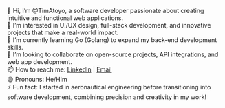 👋 Hi, I’m @TimAtoyo, a software developer passionate about creating intuitive and functional web applications.<br>
👀 I’m interested in UI/UX design, full-stack development, and innovative projects that make a real-world impact.<br>
🌱 I’m currently learning Go (Golang) to expand my back-end development skills.<br>
💞️ I’m looking to collaborate on open-source projects, API integrations, and web app development.<br>
📫 How to reach me: [LinkedIn](https://www.linkedin.com/in/timothyatoyo/) | [Email](mailto:timothy.atoyo@gmail.com)<br>
😄 Pronouns: He/Him<br>
⚡ Fun fact: I started in aeronautical engineering before transitioning into software development, combining precision and creativity in my work!<br>
